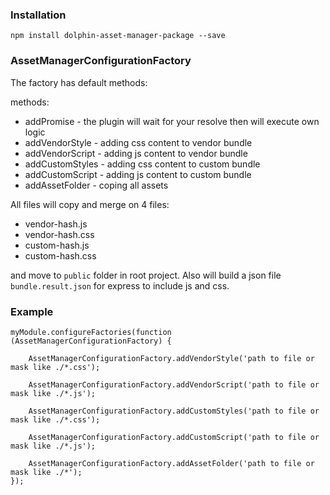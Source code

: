 ### Installation
```npm install dolphin-asset-manager-package --save```


### AssetManagerConfigurationFactory

The factory has default methods:

methods:
* addPromise - the plugin will wait for your resolve then will execute own logic
* addVendorStyle - adding css content to vendor bundle 
* addVendorScript - adding js content to vendor bundle
* addCustomStyles - adding css content to custom bundle
* addCustomScript - adding js content to custom bundle
* addAssetFolder - coping all assets 

All files will copy and merge on 4 files:
* vendor-hash.js
* vendor-hash.css
* custom-hash.js
* custom-hash.css

and move to `public` folder in root project. Also will build a json file `bundle.result.json` for express to include js and css.

### Example
```
myModule.configureFactories(function (AssetManagerConfigurationFactory) {

    AssetManagerConfigurationFactory.addVendorStyle('path to file or mask like ./*.css');
    
    AssetManagerConfigurationFactory.addVendorScript('path to file or mask like ./*.js');
    
    AssetManagerConfigurationFactory.addCustomStyles('path to file or mask like ./*.css');
    
    AssetManagerConfigurationFactory.addCustomScript('path to file or mask like ./*.js');
    
    AssetManagerConfigurationFactory.addAssetFolder('path to file or mask like ./*');
});
```